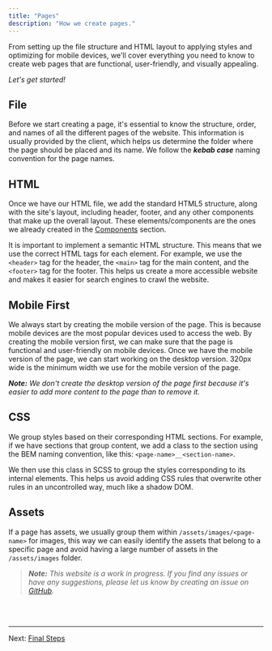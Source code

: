 ```yaml
---
title: "Pages"
description: "How we create pages."
---
```


From setting up the file structure and HTML layout to applying styles and optimizing for mobile devices, we'll cover everything you need to know to create web pages that are functional, user-friendly, and visually appealing.

_Let's get started!_

## File
Before we start creating a page, it's essential to know the structure, order, and names of all the different pages of the website. This information is usually provided by the client, which helps us determine the folder where the page should be placed and its name. We follow the ***kebab case*** naming convention for the page names.

## HTML
Once we have our HTML file, we add the standard HTML5 structure, along with the site's layout, including header, footer, and any other components that make up the overall layout. These elements/components are the ones we already created in the [Components](/en/components) section.

It is important to implement a semantic HTML structure. This means that we use the correct HTML tags for each element. For example, we use the `<header>` tag for the header, the `<main>` tag for the main content, and the `<footer>` tag for the footer. This helps us create a more accessible website and makes it easier for search engines to crawl the website.

## Mobile First
We always start by creating the mobile version of the page. This is because mobile devices are the most popular devices used to access the web. By creating the mobile version first, we can make sure that the page is functional and user-friendly on mobile devices. Once we have the mobile version of the page, we can start working on the desktop version. 320px wide is the minimum width we use for the mobile version of the page.

***Note:*** _We don't create the desktop version of the page first because it's easier to add more content to the page than to remove it._

## CSS
We group styles based on their corresponding HTML sections. For example, if we have sections that group content, we add a class to the section using the BEM naming convention, like this: ```<page-name>__<section-name>```.

We then use this class in SCSS to group the styles corresponding to its internal elements. This helps us avoid adding CSS rules that overwrite other rules in an uncontrolled way, much like a shadow DOM.

## Assets
If a page has assets, we usually group them within ```/assets/images/<page-name>``` for images, this way we can easily identify the assets that belong to a specific page and avoid having a large number of assets in the ```/assets/images``` folder.

>***Note:*** _This website is a work in progress. If you find any issues or have any suggestions, please let us know by creating an issue on <a href="https://github.com/HackMort/jdk-workflow/issues" target="_blank">GitHub</a>._

<br /><br />
***
Next: [Final Steps](/en/final-steps)